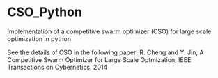 # CSO_Python

Implementation of a competitive swarm optimizer (CSO) for large scale optimization in python

See the details of CSO in the following paper:
R. Cheng and Y. Jin, A Competitive Swarm Optimizer for Large Scale Optmization,
IEEE Transactions on Cybernetics, 2014
